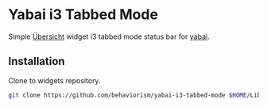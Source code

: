 # Yabai i3 Tabbed Mode

Simple [Übersicht](https://github.com/felixhageloh/uebersicht) widget i3 tabbed mode status bar for [yabai](https://github.com/koekeishiya/yabai).

## Installation

Clone to widgets repository.

```bash
git clone https://github.com/behaviorism/yabai-i3-tabbed-mode $HOME/Library/Application\ Support/Übersicht/widgets/yabai-i3-tabbed-mode
```
